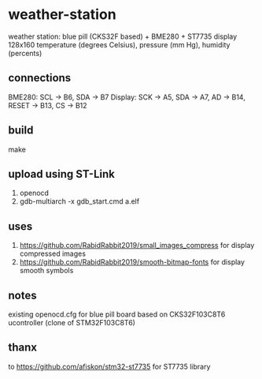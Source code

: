 # weather-station
weather station: blue pill (CKS32F based) + BME280 + ST7735 display 128x160
temperature (degrees Celsius), pressure (mm Hg), humidity (percents)

## connections
BME280: SCL -> B6, SDA -> B7
Display: SCK -> A5, SDA -> A7, AD -> B14, RESET -> B13, CS -> B12

## build
make

## upload using ST-Link
1. openocd
2. gdb-multiarch -x gdb_start.cmd a.elf

## uses
1. https://github.com/RabidRabbit2019/small_images_compress for display compressed images
2. https://github.com/RabidRabbit2019/smooth-bitmap-fonts for display smooth symbols

## notes
existing openocd.cfg for blue pill board based on CKS32F103C8T6 ucontroller (clone of STM32F103C8T6)

## thanx
to https://github.com/afiskon/stm32-st7735 for ST7735 library
